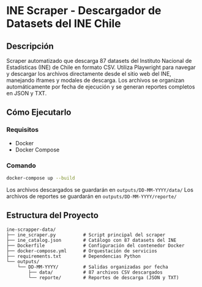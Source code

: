 # INE Scraper - Descargador de Datasets del INE Chile

## Descripción

Scraper automatizado que descarga 87 datasets del Instituto Nacional de Estadísticas (INE) de Chile en formato CSV. Utiliza Playwright para navegar y descargar los archivos directamente desde el sitio web del INE, manejando iframes y modales de descarga. Los archivos se organizan automáticamente por fecha de ejecución y se generan reportes completos en JSON y TXT.

## Cómo Ejecutarlo

### Requisitos

- Docker
- Docker Compose

### Comando

```bash
docker-compose up --build
```

Los archivos descargados se guardarán en `outputs/DD-MM-YYYY/data/`
Los archivos de reportes se guardarán en `outputs/DD-MM-YYYY/reporte/`

## Estructura del Proyecto

```
ine-scrapper-data/
├── ine_scraper.py          # Script principal del scraper
├── ine_catalog.json        # Catálogo con 87 datasets del INE
├── Dockerfile              # Configuración del contenedor Docker
├── docker-compose.yml      # Orquestación de servicios
├── requirements.txt        # Dependencias Python
└── outputs/
    └── DD-MM-YYYY/         # Salidas organizadas por fecha
        ├── data/           # 87 archivos CSV descargados
        └── reporte/        # Reportes de descarga (JSON y TXT)
```
